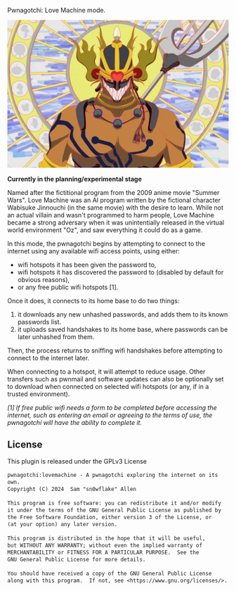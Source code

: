 Pwnagotchi: Love Machine mode.

![Love Machine from Summer Wars](lovemachine-summerwars.jpeg)

**Currently in the planning/experimental stage**

Named after the fictitional program from the 2009 anime movie "Summer Wars". Love Machine was an AI program written by the fictional character Wabisuke Jinnouchi (in the same movie) with the desire to learn. While not an actual villain and wasn't programmed to harm people, Love Machine became a strong adversary when it was unintentially released in the virtual world environment "Oz", and saw everything it could do as a game.

In this mode, the pwnagotchi begins by attempting to connect to the internet using any available wifi access points, using either:

- wifi hotspots it has been given the password to,
- wifi hotspots it has discovered the password to (disabled by default for obvious reasons),
- or any free public wifi hotspots [1].

Once it does, it connects to its home base to do two things:

1. it downloads any new unhashed passwords, and adds them to its known passwords list.
2. it uploads saved handshakes to its home base, where passwords can be later unhashed from them.

Then, the process returns to sniffing wifi handshakes before attempting to connect to the internet later.

When connecting to a hotspot, it will attempt to reduce usage. Other transfers such as pwnmail and software updates can also be optionally set to download when connected on selected wifi hotspots (or any, if in a trusted environment).

*[1] If free public wifi needs a form to be completed before accessing the internet, such as entering an email or agreeing to the terms of use, the pwnagotchi will have the ability to complete it.*

## License

This plugin is released under the GPLv3 License

```
pwnagotchi:lovemachine - A pwnagotchi exploring the internet on its own.
Copyright (C) 2024  Sam "sn0wflake" Allen

This program is free software: you can redistribute it and/or modify
it under the terms of the GNU General Public License as published by
the Free Software Foundation, either version 3 of the License, or
(at your option) any later version.

This program is distributed in the hope that it will be useful,
but WITHOUT ANY WARRANTY; without even the implied warranty of
MERCHANTABILITY or FITNESS FOR A PARTICULAR PURPOSE.  See the
GNU General Public License for more details.

You should have received a copy of the GNU General Public License
along with this program.  If not, see <https://www.gnu.org/licenses/>.

